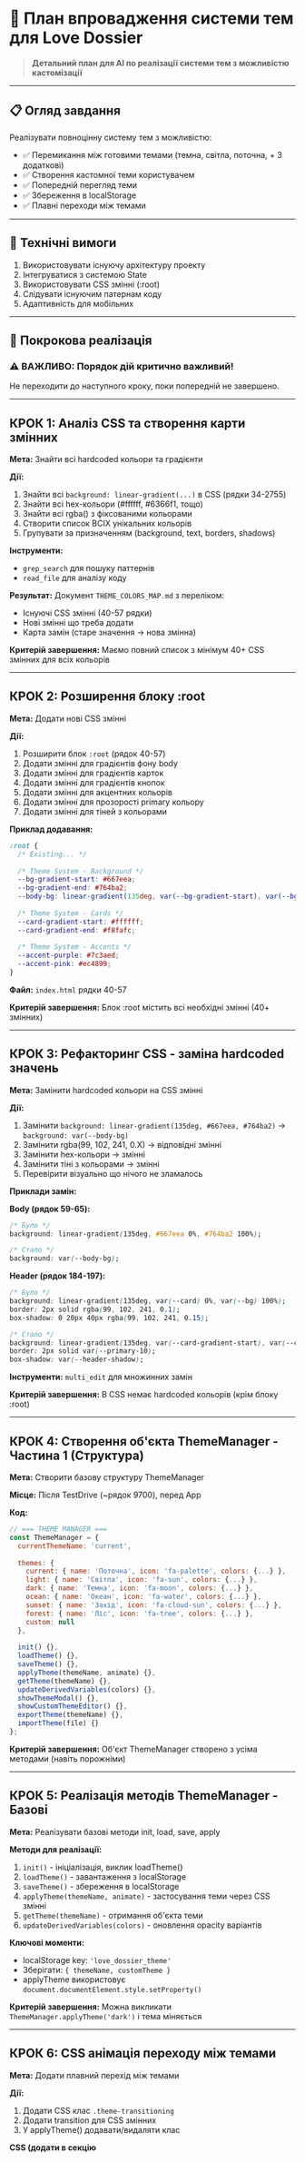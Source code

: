 # 🎨 План впровадження системи тем для Love Dossier

> **Детальний план для AI по реалізації системи тем з можливістю кастомізації**

---

## 📋 Огляд завдання

Реалізувати повноцінну систему тем з можливістю:
- ✅ Перемикання між готовими темами (темна, світла, поточна, + 3 додаткові)
- ✅ Створення кастомної теми користувачем
- ✅ Попередній перегляд теми
- ✅ Збереження в localStorage
- ✅ Плавні переходи між темами

---

## 🎯 Технічні вимоги

1. Використовувати існуючу архітектуру проекту
2. Інтегруватися з системою State
3. Використовувати CSS змінні (:root)
4. Слідувати існуючим патернам коду
5. Адаптивність для мобільних

---

## 📝 Покрокова реалізація

### ⚠️ ВАЖЛИВО: Порядок дій критично важливий!

Не переходити до наступного кроку, поки попередній не завершено.

---

## КРОК 1: Аналіз CSS та створення карти змінних

**Мета:** Знайти всі hardcoded кольори та градієнти

**Дії:**
1. Знайти всі `background: linear-gradient(...)` в CSS (рядки 34-2755)
2. Знайти всі hex-кольори (#ffffff, #6366f1, тощо)
3. Знайти всі rgba() з фіксованими кольорами
4. Створити список ВСІХ унікальних кольорів
5. Групувати за призначенням (background, text, borders, shadows)

**Інструменти:** 
- `grep_search` для пошуку паттернів
- `read_file` для аналізу коду

**Результат:** 
Документ `THEME_COLORS_MAP.md` з переліком:
- Існуючі CSS змінні (40-57 рядки)
- Нові змінні що треба додати
- Карта замін (старе значення → нова змінна)

**Критерій завершення:** 
Маємо повний список з мінімум 40+ CSS змінних для всіх кольорів

---

## КРОК 2: Розширення блоку :root

**Мета:** Додати нові CSS змінні

**Дії:**
1. Розширити блок `:root` (рядок 40-57)
2. Додати змінні для градієнтів фону body
3. Додати змінні для градієнтів карток
4. Додати змінні для градієнтів кнопок
5. Додати змінні для акцентних кольорів
6. Додати змінні для прозорості primary кольору
7. Додати змінні для тіней з кольорами

**Приклад додавання:**
```css
:root {
  /* Existing... */
  
  /* Theme System - Background */
  --bg-gradient-start: #667eea;
  --bg-gradient-end: #764ba2;
  --body-bg: linear-gradient(135deg, var(--bg-gradient-start), var(--bg-gradient-end));
  
  /* Theme System - Cards */
  --card-gradient-start: #ffffff;
  --card-gradient-end: #f8fafc;
  
  /* Theme System - Accents */
  --accent-purple: #7c3aed;
  --accent-pink: #ec4899;
}
```

**Файл:** `index.html` рядки 40-57

**Критерій завершення:** 
Блок :root містить всі необхідні змінні (40+ змінних)

---

## КРОК 3: Рефакторинг CSS - заміна hardcoded значень

**Мета:** Замінити hardcoded кольори на CSS змінні

**Дії:**
1. Замінити `background: linear-gradient(135deg, #667eea, #764ba2)` → `background: var(--body-bg)`
2. Замінити rgba(99, 102, 241, 0.X) → відповідні змінні
3. Замінити hex-кольори → змінні
4. Замінити тіні з кольорами → змінні
5. Перевірити візуально що нічого не зламалось

**Приклади замін:**

**Body (рядок 59-65):**
```css
/* Було */
background: linear-gradient(135deg, #667eea 0%, #764ba2 100%);

/* Стало */
background: var(--body-bg);
```

**Header (рядок 184-197):**
```css
/* Було */
background: linear-gradient(135deg, var(--card) 0%, var(--bg) 100%);
border: 2px solid rgba(99, 102, 241, 0.1);
box-shadow: 0 20px 40px rgba(99, 102, 241, 0.15);

/* Стало */
background: linear-gradient(135deg, var(--card-gradient-start), var(--card-gradient-end));
border: 2px solid var(--primary-10);
box-shadow: var(--header-shadow);
```

**Інструменти:** `multi_edit` для множинних замін

**Критерій завершення:** 
В CSS немає hardcoded кольорів (крім блоку :root)

---

## КРОК 4: Створення об'єкта ThemeManager - Частина 1 (Структура)

**Мета:** Створити базову структуру ThemeManager

**Місце:** Після TestDrive (~рядок 9700), перед App

**Код:**
```javascript
// === THEME MANAGER ===
const ThemeManager = {
  currentThemeName: 'current',
  
  themes: {
    current: { name: 'Поточна', icon: 'fa-palette', colors: {...} },
    light: { name: 'Світла', icon: 'fa-sun', colors: {...} },
    dark: { name: 'Темна', icon: 'fa-moon', colors: {...} },
    ocean: { name: 'Океан', icon: 'fa-water', colors: {...} },
    sunset: { name: 'Захід', icon: 'fa-cloud-sun', colors: {...} },
    forest: { name: 'Ліс', icon: 'fa-tree', colors: {...} },
    custom: null
  },
  
  init() {},
  loadTheme() {},
  saveTheme() {},
  applyTheme(themeName, animate) {},
  getTheme(themeName) {},
  updateDerivedVariables(colors) {},
  showThemeModal() {},
  showCustomThemeEditor() {},
  exportTheme(themeName) {},
  importTheme(file) {}
};
```

**Критерій завершення:** 
Об'єкт ThemeManager створено з усіма методами (навіть порожніми)

---

## КРОК 5: Реалізація методів ThemeManager - Базові

**Мета:** Реалізувати базові методи init, load, save, apply

**Методи для реалізації:**
1. `init()` - ініціалізація, виклик loadTheme()
2. `loadTheme()` - завантаження з localStorage
3. `saveTheme()` - збереження в localStorage
4. `applyTheme(themeName, animate)` - застосування теми через CSS змінні
5. `getTheme(themeName)` - отримання об'єкта теми
6. `updateDerivedVariables(colors)` - оновлення opacity варіантів

**Ключові моменти:**
- localStorage key: `'love_dossier_theme'`
- Зберігати: `{ themeName, customTheme }`
- applyTheme використовує `document.documentElement.style.setProperty()`

**Критерій завершення:**
Можна викликати `ThemeManager.applyTheme('dark')` і тема міняється

---

## КРОК 6: CSS анімація переходу між темами

**Мета:** Додати плавний перехід між темами

**Дії:**
1. Додати CSS клас `.theme-transitioning`
2. Додати transition для CSS змінних
3. У applyTheme() додавати/видаляти клас

**CSS (додати в секцію <style>):**
```css
:root {
  transition: background 0.3s ease, color 0.3s ease;
}

html.theme-transitioning,
html.theme-transitioning * {
  transition: 
    background 0.3s ease,
    background-color 0.3s ease,
    border-color 0.3s ease,
    color 0.3s ease,
    box-shadow 0.3s ease !important;
}
```

**Критерій завершення:**
При зміні теми колір плавно переходить (300ms)

---

## КРОК 7: UI - Модальне вікно вибору теми

**Мета:** Створити красиве модальне вікно для вибору теми

**Структура HTML:**
```html
<div class="theme-modal-grid">
  <div class="theme-option active" data-theme="current">
    <div class="theme-preview">
      <!-- мініатюрний preview кольорів теми -->
    </div>
    <div class="theme-option-info">
      <i class="fa fa-palette"></i>
      <span>Поточна</span>
    </div>
  </div>
  <!-- інші теми... -->
</div>
```

**CSS для модального вікна:**
- Grid 2-3 колонки
- Hover ефекти
- Активна тема виділена
- Preview box показує кольори теми

**Критерій завершення:**
Модальне вікно відкривається, показує всі теми, можна вибрати

---

## КРОК 8: UI - Редактор кастомної теми

**Мета:** Створити інтерфейс для налаштування кольорів

**Функціонал:**
- Color picker для кожного кольору
- Секції: Background, Cards, Text, Buttons тощо
- Live preview (змінюється на льоту)
- Кнопки: Зберегти, Скасувати, Скинути

**HTML структура:**
```html
<div class="custom-theme-editor">
  <div class="theme-preview-panel">
    <!-- Live preview теми -->
  </div>
  
  <div class="theme-color-groups">
    <div class="theme-color-group">
      <h4>Фон</h4>
      <div class="theme-color-input">
        <label>Градієнт (початок)</label>
        <input type="color" id="bgGradientStart" value="#667eea">
      </div>
      <!-- інші кольори... -->
    </div>
  </div>
</div>
```

**Критерій завершення:**
Можна відкрити редактор, змінити кольори, побачити preview, зберегти

---

## КРОК 9: Інтеграція в App

**Мета:** Додати кнопку теми в UI

**Дії:**
1. Додати кнопку "Теми" в header-menu-dropdown
2. Викликати `ThemeManager.showThemeModal()` при кліку
3. Додати `ThemeManager.init()` в `App.init()`

**HTML (додати в header-menu-dropdown, рядок ~2900):**
```html
<button class="btn" data-action="ThemeManager.showThemeModal">
  <i class="fa fa-palette"></i>
  <span data-i18n="ui.themes">Теми</span>
</button>
```

**JS (додати в App.init(), рядок ~11600):**
```javascript
// Ініціалізація системи тем
ThemeManager.init();
```

**Критерій завершення:**
Кнопка "Теми" з'явилась в меню, при кліку відкривається модальне вікно

---

## КРОК 10: Додавання перекладів

**Мета:** Додати переклади для UI тем

**Додати в TRANSLATIONS (~рядок 3100-3800):**
```javascript
TRANSLATIONS.uk.theme = {
  selectTheme: 'Оберіть тему',
  createCustom: 'Створити кастомну',
  editCustom: 'Редагувати кастомну',
  import: 'Імпортувати',
  export: 'Експортувати',
  reset: 'Скинути',
  preview: 'Попередній перегляд',
  // ... інші
};

// Для en, ru, pl також
```

**Критерій завершення:**
Всі тексти інтерфейсу тем перекладені на 4 мови

---

## КРОК 11: Експорт/Імпорт тем

**Мета:** Додати можливість експорту та імпорту тем

**Реалізувати:**
1. `exportTheme(themeName)` - завантажити JSON файл
2. `importTheme(file)` - прочитати JSON, валідувати, застосувати
3. Кнопки в UI модального вікна

**Формат JSON:**
```json
{
  "name": "Моя тема",
  "icon": "fa-palette",
  "colors": {
    "primary": "#6366f1",
    ...
  }
}
```

**Критерій завершення:**
Можна експортувати тему в файл та імпортувати з файлу

---

## КРОК 12: Тестування

**Мета:** Перевірити всю систему

**Тест-кейси:**
1. ✅ Зміна між усіма готовими темами
2. ✅ Створення кастомної теми
3. ✅ Збереження теми (перезавантажити сторінку)
4. ✅ Експорт/імпорт кастомної теми
5. ✅ Адаптивність на мобільних
6. ✅ Плавні переходи
7. ✅ Переклади на всіх мовах

**Критерій завершення:**
Всі тест-кейси пройдені успішно

---

## КРОК 13: Документація

**Мета:** Оновити документацію

**Файли для оновлення:**
1. `README.md` - додати розділ про систему тем
2. `DEVELOPER_GUIDE.md` - додати технічну документацію ThemeManager
3. `AI_PROMPT.md` - додати інформацію про ThemeManager

**Критерій завершення:**
Документація оновлена, зрозуміло описано як користуватись темами

---

## 📦 Файли що будуть змінені

1. `index.html` - основний файл
   - CSS секція (рядки 34-2755) - додати змінні, замінити hardcode
   - HTML body (рядки 2756-3028) - додати кнопку тем
   - JavaScript (рядки 3029-11767) - додати ThemeManager

2. `README.md` - додати розділ про теми

3. `DEVELOPER_GUIDE.md` - технічна документація

4. `AI_PROMPT.md` - інструкції для AI

---

## 🎨 Палітри готових тем

### Current (Поточна)
- Primary: #6366f1, #4f46e5
- Background: #667eea → #764ba2
- Text: #0f172a, #64748b
- Card: #ffffff, #f8fafc

### Light (Світла)
- Primary: #3b82f6, #2563eb
- Background: #bfdbfe → #dbeafe
- Text: #111827, #6b7280
- Card: #ffffff, #f9fafb

### Dark (Темна)
- Primary: #818cf8, #6366f1
- Background: #1e1b4b → #312e81
- Text: #f9fafb, #9ca3af
- Card: #111827, #1f2937

### Ocean (Океан)
- Primary: #06b6d4, #0891b2
- Background: #0891b2 → #0e7490
- Text: #0f172a, #475569
- Card: #ffffff, #cffafe

### Sunset (Захід)
- Primary: #f97316, #ea580c
- Background: #fb923c → #f97316
- Text: #0f172a, #78716c
- Card: #ffffff, #ffedd5

### Forest (Ліс)
- Primary: #10b981, #059669
- Background: #059669 → #047857
- Text: #0f172a, #52525b
- Card: #ffffff, #dcfce7

---

## ✅ Контрольний список

- [ ] Крок 1: Аналіз CSS та створення карти змінних
- [ ] Крок 2: Розширення блоку :root
- [ ] Крок 3: Рефакторинг CSS
- [ ] Крок 4: Створення ThemeManager структури
- [ ] Крок 5: Реалізація базових методів
- [ ] Крок 6: CSS анімація переходів
- [ ] Крок 7: UI модального вікна
- [ ] Крок 8: UI редактора кастомної теми
- [ ] Крок 9: Інтеграція в App
- [ ] Крок 10: Додавання перекладів
- [ ] Крок 11: Експорт/Імпорт
- [ ] Крок 12: Тестування
- [ ] Крок 13: Документація

---

## 🚨 Важливі примітки для AI

1. **Порядок виконання критично важливий** - не пропускати кроки
2. **Після кожного кроку перевіряти** що нічого не зламалось
3. **Зберігати існуючий стиль коду** - український коментарі, camelCase, тощо
4. **Тестувати на мобільних** - система має бути адаптивною
5. **Не забути про переклади** - українська, англійська, російська, польська
6. **Використовувати існуючі компоненти** - Modal, Toast, CustomSelect
7. **Додавати Debug.log()** для відстеження процесів

---

**Створено для проекту Love Dossier v2.0**  
**Дата:** 16 жовтня 2025
